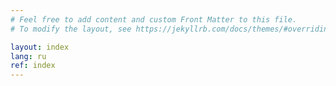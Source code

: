 ```yaml
---
# Feel free to add content and custom Front Matter to this file.
# To modify the layout, see https://jekyllrb.com/docs/themes/#overriding-theme-defaults

layout: index
lang: ru
ref: index
---
```


